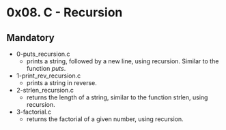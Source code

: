 # 0x08. C - Recursion

## Mandatory

- 0-puts_recursion.c
  - prints a string, followed by a new line, using recursion. Similar to the function <i>puts</i>.
- 1-print_rev_recursion.c
  - prints a string in reverse.
- 2-strlen_recursion.c
  - returns the length of a string, similar to the function strlen, using recursion.
- 3-factorial.c
  - returns the factorial of a given number, using recursion.
